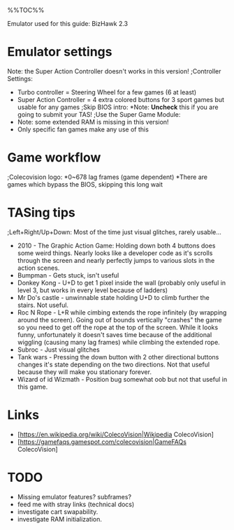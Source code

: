 
%%TOC%%

Emulator used for this guide: BizHawk 2.3

# Emulator settings
Note: the Super Action Controller doesn't works in this version!
;Controller Settings:
- Turbo controller = Steering Wheel for a few games (6 at least)
- Super Action Controller = 4 extra colored buttons for 3 sport games but usable for any games
;Skip BIOS intro:
*Note: __Uncheck__ this if you are going to submit your TAS!
;Use the Super Game Module:
- Note: some extended RAM is missing in this version!
- Only specific fan games make any use of this

# Game workflow
;Colecovision logo:
*0~678 lag frames (game dependent)
*There are games which bypass the BIOS, skipping this long wait

# TASing tips
;Left+Right/Up+Down:
Most of the time just visual glitches, rarely usable...
- 2010 - The Graphic Action Game: Holding down both 4 buttons does some weird things. Nearly looks like a developer code as it's scrolls through the screen and nearly perfectly jumps to various slots in the action scenes.
- Bumpman - Gets stuck, isn't useful
- Donkey Kong - U+D to get 1 pixel inside the wall (probably only useful in level 3, but works in every level because of ladders)
- Mr Do's castle - unwinnable state holding U+D to climb further the stairs. Not useful.
- Roc N Rope - L+R while cimbing extends the rope infinitely (by wrapping around the screen). Going out of bounds vertically "crashes" the game so you need to get off the rope at the top of the screen. While it looks funny, unfortunately it doesn't saves time because of the additional wiggling (causing many lag frames) while climbing the extended rope.
- Subroc - Just visual glitches
- Tank wars - Pressing the down button with 2 other directional buttons changes it's state depending on the two directions. Not that useful because they will make you stationary forever.
- Wizard of id Wizmath - Position bug somewhat oob but not that useful in this game.

# Links
- [https://en.wikipedia.org/wiki/ColecoVision|Wikipedia ColecoVision]
- [https://gamefaqs.gamespot.com/colecovision|GameFAQs ColecoVision]

# TODO
- Missing emulator features? subframes?
- feed me with stray links (technical docs)
- investigate cart swapability.
- investigate RAM initialization.
